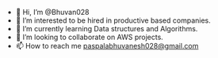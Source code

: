 - 👋 Hi, I’m @Bhuvan028
- 👀 I’m interested to be hired in productive based companies.
- 🌱 I’m currently learning Data structures and Algorithms.
- 🤝 I’m looking to collaborate on AWS projects.
- 📫 How to reach me paspalabhuvanesh028@gmail.com

<!---
Bhuvan028/Bhuvan028 is a ✨ special ✨ repository because its `README.md` (this file) appears on your GitHub profile.
You can click the Preview link to take a look at your changes.
--->
